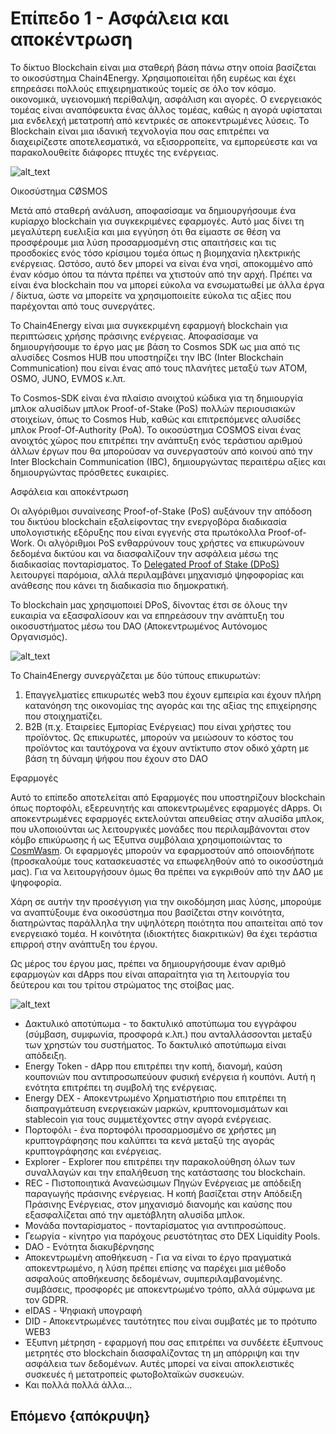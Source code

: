 <!--
   παραγγελία: 3
-->

# Επίπεδο 1 - Ασφάλεια και αποκέντρωση

Το δίκτυο Blockchain είναι μια σταθερή βάση πάνω στην οποία βασίζεται το οικοσύστημα Chain4Energy. Χρησιμοποιείται ήδη ευρέως και έχει επηρεάσει πολλούς επιχειρηματικούς τομείς σε όλο τον κόσμο. οικονομικά, υγειονομική περίθαλψη, ασφάλιση και αγορές. Ο ενεργειακός τομέας είναι αναπόφευκτα ένας άλλος τομέας, καθώς η αγορά υφίσταται μια ενδελεχή μετατροπή από κεντρικές σε αποκεντρωμένες λύσεις. Το Blockchain είναι μια ιδανική τεχνολογία που σας επιτρέπει να διαχειρίζεστε αποτελεσματικά, να εξισορροπείτε, να εμπορεύεστε και να παρακολουθείτε διάφορες πτυχές της ενέργειας.

![alt_text](./images/intro3.png "image_tooltip")



Οικοσύστημα CØSMOS</p>


Μετά από σταθερή ανάλυση, αποφασίσαμε να δημιουργήσουμε ένα κυρίαρχο blockchain για συγκεκριμένες εφαρμογές. Αυτό μας δίνει τη μεγαλύτερη ευελιξία και μια εγγύηση ότι θα είμαστε σε θέση να προσφέρουμε μια λύση προσαρμοσμένη στις απαιτήσεις και τις προσδοκίες ενός τόσο κρίσιμου τομέα όπως η βιομηχανία ηλεκτρικής ενέργειας. Ωστόσο, αυτό δεν μπορεί να είναι ένα νησί, αποκομμένο από έναν κόσμο όπου τα πάντα πρέπει να χτιστούν από την αρχή. Πρέπει να είναι ένα blockchain που να μπορεί εύκολα να ενσωματωθεί με άλλα έργα / δίκτυα, ώστε να μπορείτε να χρησιμοποιείτε εύκολα τις αξίες που παρέχονται από τους συνεργάτες.

Το Chain4Energy είναι μια συγκεκριμένη εφαρμογή blockchain για περιπτώσεις χρήσης πράσινης ενέργειας. Αποφασίσαμε να δημιουργήσουμε το έργο μας με βάση το Cosmos SDK ως μια από τις αλυσίδες Cosmos HUB που υποστηρίζει την IBC (Inter Blockchain Communication) που είναι ένας από τους πλανήτες μεταξύ των ATOM, OSMO, JUNO, EVMOS κ.λπ.

Το Cosmos-SDK είναι ένα πλαίσιο ανοιχτού κώδικα για τη δημιουργία μπλοκ αλυσίδων μπλοκ Proof-of-Stake (PoS) πολλών περιουσιακών στοιχείων, όπως το Cosmos Hub, καθώς και επιτρεπόμενες αλυσίδες μπλοκ Proof-Of-Authority (PoA). Το οικοσύστημα COSMOS είναι ένας ανοιχτός χώρος που επιτρέπει την ανάπτυξη ενός τεράστιου αριθμού άλλων έργων που θα μπορούσαν να συνεργαστούν από κοινού από την Inter Blockchain Communication (IBC), δημιουργώντας περαιτέρω αξίες και δημιουργώντας πρόσθετες ευκαιρίες.

[σχόλιο]: <> (![alt_text]&#40;./images/map.png "image_tooltip"&#41;)


Ασφάλεια και αποκέντρωση</p>


Οι αλγόριθμοι συναίνεσης Proof-of-Stake (PoS) αυξάνουν την απόδοση του δικτύου blockchain εξαλείφοντας την ενεργοβόρα διαδικασία υπολογιστικής εξόρυξης που είναι εγγενής στα πρωτόκολλα Proof-of-Work. Οι αλγόριθμοι PoS ενθαρρύνουν τους χρήστες να επικυρώνουν δεδομένα δικτύου και να διασφαλίζουν την ασφάλεια μέσω της διαδικασίας πονταρίσματος. Το [Delegated Proof of Stake (DPoS)](https://101blockchains.com/delegated-proof-of-stake-dpos/) λειτουργεί παρόμοια, αλλά περιλαμβάνει μηχανισμό ψηφοφορίας και ανάθεσης που κάνει τη διαδικασία πιο δημοκρατική.

Το blockchain μας χρησιμοποιεί DPoS, δίνοντας έτσι σε όλους την ευκαιρία να εξασφαλίσουν και να επηρεάσουν την ανάπτυξη του οικοσυστήματος μέσω του DAO (Αποκεντρωμένος Αυτόνομος Οργανισμός).

![alt_text](./images/intro4.png "image_tooltip")


Το Chain4Energy συνεργάζεται με δύο τύπους επικυρωτών:



1. Επαγγελματίες επικυρωτές web3 που έχουν εμπειρία και έχουν πλήρη κατανόηση της οικονομίας της αγοράς και της αξίας της επιχείρησης που στοιχηματίζει.
2. B2B (π.χ. Εταιρείες Εμπορίας Ενέργειας) που είναι χρήστες του προϊόντος. Ως επικυρωτές, μπορούν να μειώσουν το κόστος του προϊόντος και ταυτόχρονα να έχουν αντίκτυπο στον οδικό χάρτη με βάση τη δύναμη ψήφου που έχουν στο DAO

Εφαρμογές</p>


Αυτό το επίπεδο αποτελείται από Εφαρμογές που υποστηρίζουν blockchain όπως πορτοφόλι, εξερευνητής και αποκεντρωμένες εφαρμογές dApps. Οι αποκεντρωμένες εφαρμογές εκτελούνται απευθείας στην αλυσίδα μπλοκ, που υλοποιούνται ως λειτουργικές μονάδες που περιλαμβάνονται στον κόμβο επικύρωσης ή ως Έξυπνα συμβόλαια χρησιμοποιώντας το [CosmWasm](https://cosmwasm.com/). Οι εφαρμογές μπορούν να εφαρμοστούν από οποιονδήποτε (προσκαλούμε τους κατασκευαστές να επωφεληθούν από το οικοσύστημά μας). Για να λειτουργήσουν όμως θα πρέπει να εγκριθούν από την ΔΑΟ με ψηφοφορία.

Χάρη σε αυτήν την προσέγγιση για την οικοδόμηση μιας λύσης, μπορούμε να αναπτύξουμε ένα οικοσύστημα που βασίζεται στην κοινότητα, διατηρώντας παράλληλα την υψηλότερη ποιότητα που απαιτείται από τον ενεργειακό τομέα. Η κοινότητα (ιδιοκτήτες διακριτικών) θα έχει τεράστια επιρροή στην ανάπτυξη του έργου.

Ως μέρος του έργου μας, πρέπει να δημιουργήσουμε έναν αριθμό εφαρμογών και dApps που είναι απαραίτητα για τη λειτουργία του δεύτερου και του τρίτου στρώματος της στοίβας μας.

![alt_text](./images/intro5.png "image_tooltip")




* Δακτυλικό αποτύπωμα - το δακτυλικό αποτύπωμα του εγγράφου (σύμβαση, συμφωνία, προσφορά κ.λπ.) που ανταλλάσσονται μεταξύ των χρηστών του συστήματος. Το δακτυλικό αποτύπωμα είναι απόδειξη.
* Energy Token - dApp που επιτρέπει την κοπή, διανομή, καύση κουπονιών που αντιπροσωπεύουν φυσική ενέργεια ή κουπόνι. Αυτή η ενότητα επιτρέπει τη συμβολή της ενέργειας.
* Energy DEX - Αποκεντρωμένο Χρηματιστήριο που επιτρέπει τη διαπραγμάτευση ενεργειακών μαρκών, κρυπτονομισμάτων και stablecoin για τους συμμετέχοντες στην αγορά ενέργειας.
* Πορτοφόλι - ένα πορτοφόλι προσαρμοσμένο σε χρήστες μη κρυπτογράφησης που καλύπτει τα κενά μεταξύ της αγοράς κρυπτογράφησης και ενέργειας.
* Explorer - Explorer που επιτρέπει την παρακολούθηση όλων των συναλλαγών και την επαλήθευση της κατάστασης του blockchain.
* REC - Πιστοποιητικά Ανανεώσιμων Πηγών Ενέργειας με απόδειξη παραγωγής πράσινης ενέργειας. Η κοπή βασίζεται στην Απόδειξη Πράσινης Ενέργειας, στον μηχανισμό διανομής και καύσης που εξασφαλίζεται από την αμετάβλητη αλυσίδα μπλοκ.
* Μονάδα πονταρίσματος - πονταρίσματος για αντιπροσώπους.
* Γεωργία - κίνητρο για παρόχους ρευστότητας στο DEX Liquidity Pools.
* DAO - Ενότητα διακυβέρνησης
* Αποκεντρωμένη αποθήκευση - Για να είναι το έργο πραγματικά αποκεντρωμένο, η λύση πρέπει επίσης να παρέχει μια μέθοδο ασφαλούς αποθήκευσης δεδομένων, συμπεριλαμβανομένης. συμβάσεις, προσφορές με αποκεντρωμένο τρόπο, αλλά σύμφωνα με τον GDPR.
* eIDAS - Ψηφιακή υπογραφή
* DID - Αποκεντρωμένες ταυτότητες που είναι συμβατές με το πρότυπο WEB3
* Έξυπνη μέτρηση - εφαρμογή που σας επιτρέπει να συνδέετε έξυπνους μετρητές στο blockchain διασφαλίζοντας τη μη απόρριψη και την ασφάλεια των δεδομένων. Αυτές μπορεί να είναι αποκλειστικές συσκευές ή μετατροπείς φωτοβολταϊκών συσκευών.
* Και πολλά πολλά άλλα…


## Επόμενο {απόκρυψη}
